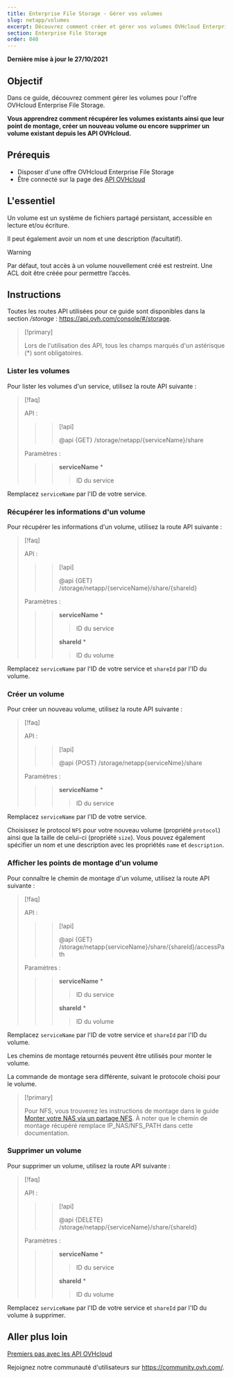 ```yaml
---
title: Enterprise File Storage - Gérer vos volumes
slug: netapp/volumes
excerpt: Découvrez comment créer et gérer vos volumes OVHcloud Enterprise File Storage en utilisant les API OVHcloud
section: Enterprise File Storage
order: 040
---
```


**Dernière mise à jour le 27/10/2021**

## Objectif

Dans ce guide, découvrez comment gérer les volumes pour l'offre OVHcloud Enterprise File Storage.

**Vous apprendrez comment récupérer les volumes existants ainsi que leur point de montage, créer un nouveau volume ou encore supprimer un volume existant depuis les API OVHcloud.**

## Prérequis

- Disposer d'une offre OVHcloud Enterprise File Storage
- Être connecté sur la page des [API OVHcloud](https://api.ovh.com/)

## L'essentiel

Un volume est un système de fichiers partagé persistant, accessible en lecture et/ou écriture.

Il peut également avoir un nom et une description (facultatif).

> [!warning]
>
> Par défaut, tout accès à un volume nouvellement créé est restreint. Une ACL doit être créée pour permettre l’accès.
>

## Instructions

Toutes les routes API utilisées pour ce guide sont disponibles dans la section */storage* : <https://api.ovh.com/console/#/storage>.

> [!primary]
>
> Lors de l'utilisation des API, tous les champs marqués d'un astérisque (\*) sont obligatoires.
>

### Lister les volumes

Pour lister les volumes d'un service, utilisez la route API suivante :

> [!faq]
>
> API :
>
>> > [!api]
>> >
>> > @api {GET} /storage/netapp/{serviceName}/share
>> >
>>
>
> Paramètres :
>
>> > **serviceName** *
>> >
>> >> ID du service
>> >
>

Remplacez `serviceName` par l'ID de votre service.

### Récupérer les informations d'un volume

Pour récupérer les informations d'un volume, utilisez la route API suivante :

> [!faq]
>
> API :
>
>> > [!api]
>> >
>> > @api {GET} /storage/netapp/{serviceName}/share/{shareId}
>> >
>>
>
> Paramètres :
>
>> > **serviceName** *
>> >
>> >> ID du service
>> >
>> > **shareId** *
>> >
>> >> ID du volume
>

Remplacez `serviceName` par l'ID de votre service et `shareId` par l'ID du volume.

### Créer un volume

Pour créer un nouveau volume, utilisez la route API suivante :

> [!faq]
>
> API :
>
>> > [!api]
>> >
>> > @api {POST} /storage/netapp{serviceNme}/share
>> >
>>
>
> Paramètres :
>
>> > **serviceName** *
>> >
>> >> ID du service
>> >
>

Remplacez `serviceName` par l'ID de votre service.

Choisissez le protocol `NFS` pour votre nouveau volume (propriété `protocol`) ainsi que la taille de celui-ci (propriété `size`).
Vous pouvez également spécifier un nom et une description avec les propriétés `name` et `description`.

### Afficher les points de montage d'un volume

Pour connaître le chemin de montage d'un volume, utilisez la route API suivante :

> [!faq]
>
> API :
>
>> > [!api]
>> >
>> > @api {GET} /storage/netapp{serviceName}/share/{shareId}/accessPath
>> >
>>
>
> Paramètres :
>
>> > **serviceName** *
>> >
>> >> ID du service
>> >
>> > **shareId** *
>> >
>> >> ID du volume
>

Remplacez `serviceName` par l'ID de votre service et `shareId` par l'ID du volume.

Les chemins de montage retournés peuvent être utilisés pour monter le volume.

La commande de montage sera différente, suivant le protocole choisi pour le volume.  

> [!primary]
>
> Pour NFS, vous trouverez les instructions de montage dans le guide [Monter votre NAS via un partage NFS](https://docs.ovh.com/fr/storage/file-storage/nas/nfs/).
> À noter que le chemin de montage récupéré remplace IP_NAS/NFS_PATH dans cette documentation.
>  

### Supprimer un volume

Pour supprimer un volume, utilisez la route API suivante :  

> [!faq]
>
> API :
>
>> > [!api]
>> >
>> > @api {DELETE} /storage/netapp/{serviceName}/share/{shareId}
>> >
>>
>
> Paramètres :
>
>> > **serviceName** *
>> >
>> >> ID du service
>> >
>> > **shareId** *
>> >
>> >> ID du volume
>

Remplacez `serviceName` par l'ID de votre service et `shareId` par l'ID du volume à supprimer.

## Aller plus loin

[Premiers pas avec les API OVHcloud](https://docs.ovh.com/fr/api/first-steps-with-ovh-api/)

Rejoignez notre communauté d'utilisateurs sur <https://community.ovh.com/>.

